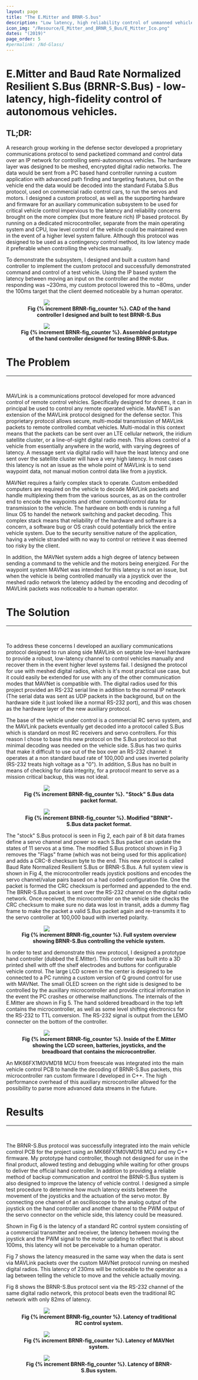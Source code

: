 ```yaml
---
layout: page
title: "The E.Mitter and BRNR-S.bus"
description: "Low latency, high reliability control of unmanned vehicles over digital radio networks."
icon_img: "/Resource/E_Mitter_and_BRNR_S_Bus/E_Mitter_Ico.png"
dates: "(2019)"
page_order: 5
#permalink: /Nd-Glass/
---
```


# E.Mitter and Baud Rate Normalized Resilient S.Bus (BRNR-S.Bus) - low-latency, high-fidelity control of autonomous vehicles.   

## TL;DR:

A research group working in the defense sector developed a proprietary communications protocol to send packetized command and control data over an IP network for controlling semi-autonomous vehicles. The hardware layer was designed to be meshed, encrypted digital radio networks. The data would be sent from a PC based hand controller running a custom application with advanced path finding and targeting features, but on the vehicle end the data would be decoded into the standard Futaba S.Bus protocol, used on commercial radio control cars, to run the servos and motors. I designed a custom protocol, as well as the supporting hardware and firmware for an auxiliary communication subsystem to be used for critical vehicle control impervious to the latency and reliability concerns brought on the more complex (but more feature rich) IP based protocol. By running on a dedicated microcontroller, separate from the main operating system and CPU, low level control of the vehicle could be maintained even in the event of a higher level system failure. Although this protocol was designed to be used as a contingency control method, its low latency made it preferable when controlling the vehicles manually. 

To demonstrate the subsystem, I designed and built a custom hand controller to implement the custom protocol and successfully demonstrated command and control of a test vehicle. Using the IP based system the latency between moving an input on the controller and the motor responding was ~230ms, my custom protocol lowered this to ~80ms, under the 100ms target that the client deemed noticeable by a human operator. 


<figure>
<center><img src="/Resource/E_Mitter_and_BRNR_S_Bus/E_Mitter_cad.png" style="max-width:70%; min-width:300px; height:auto" class="center"></center>
<figcaption align="center"><b>Fig {% increment BRNR-fig_counter %}. CAD of the hand controller I designed and built to test BRNR-S.Bus</b></figcaption>
</figure>

<figure>
<center><img src="/Resource/E_Mitter_and_BRNR_S_Bus/E_Mitter_Bench.png" style="max-width:70%; min-width:300px; height:auto" class="center"></center>
<figcaption align="center"><b>Fig {% increment BRNR-fig_counter %}. Assembled prototype of the hand controller designed for testing BRNR-S.Bus.</b></figcaption>
</figure>

# The Problem
***
<br>

MAVLink is a communications protocol developed for more advanced control of remote control vehicles. Specifically designed for drones, it can in principal be used to control any remote operated vehicle. MavNET is an extension of the MAVLink protocol designed for the defense sector. This proprietary protocol allows secure, multi-modal transmission of MAVLink packets to remote controlled combat vehicles. Multi-modal in this context means that the packets can be sent over an LTE cellular network, the iridium satellite cluster, or a line-of-sight digital radio mesh. This allows control of a vehicle from essentially anywhere in the world, with varying degrees of latency. A message sent via digital radio will have the least latency and one sent over the satellite cluster will have a very high latency. In most cases this latency is not an issue as the whole point of MAVLink is to send waypoint data, not manual motion control data like from a joystick. 

MAVNet requires a fairly complex stack to operate. Custom embedded computers are required on the vehicle to decode MAVLink packets and handle multiplexing them from the various sources, as as on the controller end to encode the waypoints and other command/control data for transmission to the vehicle. The hardware on both ends is running a full linux OS to handel the network switching and packet decoding. This complex stack means that reliability of the hardware and software is a concern, a software bug or OS crash could potentially brick the entire vehicle system. Due to the security sensitive nature of the application, having a vehicle stranded with no way to control or retrieve it was deemed too risky by the client. 

In addition, the MAVNet system adds a high degree of latency between sending a command to the vehicle and the motors being energized. For the waypoint system MAVNet was intended for this latency is not an issue, but when the vehicle is being controlled manually via a joystick over the meshed radio network the latency added by the encoding and decoding of MAVLink packets was noticeable to a human operator. 

# The Solution
***
<br>

To address these concerns I developed an auxiliary communications protocol designed to run along side MAVLink on septate low-level hardware to provide a robust, low-latency channel to control vehicles manually and recover them in the event higher level systems fail. I designed the protocol for use with meshed digital radios, which is it's most practical use case, but it could easily be extended for use with any of the other communication modes that MAVNet is compatible with. The digital radios used for this project provided an RS-232 serial line in addition to the normal IP network (The serial data was sent as UDP packets in the background, but on the hardware side it just looked like a normal RS-232 port), and this was chosen as the hardware layer of the new auxiliary protocol.  

The base of the vehicle under control is a commercial RC servo system, and the MAVLink packets eventually get decoded into a protocol called S.Bus which is standard on most RC receivers and servo controllers. For this reason I chose to base this new protocol on the S.Bus protocol so that minimal decoding was needed on the vehicle side. S.Bus has two quirks that make it difficult to use out of the box over an RS-232 channel: it operates at a non standard baud rate of 100,000 and uses inverted polarity (RS-232 treats high voltage as a "0"). In addition, S.Bus has no built in means of checking for data integrity, for a protocol meant to serve as a mission critical backup, this was not ideal. 

<figure>
<center><img src="/Resource/E_Mitter_and_BRNR_S_Bus/S_Bus.svg" style="max-width:50%; min-width:300px; height:auto" class="center"></center>
<figcaption align="center"><b>Fig {% increment BRNR-fig_counter %}. "Stock" S.Bus data packet format.</b></figcaption>
</figure>

<figure>
<center><img src="/Resource/E_Mitter_and_BRNR_S_Bus/BRNR-S_Bus.svg" style="max-width:50%; min-width:300px; height:auto" class="center"></center>
<figcaption align="center"><b>Fig {% increment BRNR-fig_counter %}. Modified "BRNR"-S.Bus data packet format.</b></figcaption>
</figure>


The "stock" S.Bus protocol is seen in Fig 2, each pair of 8 bit data frames define a servo channel and power so each S.Bus packet can update the states of 11 servos at a time. The modified S.Bus protocol shown in Fig 3 removes the "Flags" frame (which was not being used for this application) and adds a CRC-8 checksum byte to the end. This new protocol is called Baud Rate Normalized Resilient S.Bus or BRNR-S.Bus. A full system view is shown in Fig 4, the microcontroller reads joystick positions and encodes the servo channel/value pairs based on a had coded configuration file. One the packet is formed the CRC checksum is performed and appended to the end. The BRNR-S.Bus packet is sent over the RS-232 channel on the digital radio network. Once received, the microcontroller on the vehicle side checks the CRC checksum to make sure no data was lost in transit, adds a dummy flag frame to make the packet a valid S.Bus packet again and re-transmits it to the servo controller at 100,000 baud with inverted polarity.

<figure>
<center><img src="/Resource/E_Mitter_and_BRNR_S_Bus/BRNR-System.svg" style="max-width:80%; min-width:300px; height:auto" class="center"></center>
<figcaption align="center"><b>Fig {% increment BRNR-fig_counter %}. Full system overview showing BRNR-S.Bus controlling the vehicle system.</b></figcaption>
</figure>

In order to test and demonstrate this new protocol, I designed a prototype hand controller (dubbed the E.Mitter). This controller was built into a 3D printed shell with off the shelf electrodes and buttons for configurable vehicle control. The large LCD screen in the center is designed to be connected to a PC running a custom version of Q ground control for use with MAVNet. The small OLED screen on the right side is designed to be controlled by the auxillary microcontroller and provide critical information in the event the PC crashes or otherwise malfunctions. 
The internals of the E.Mitter are shown in Fig 5. The hand soldered breadboard in the top left contains the microcontroller, as well as some level shifting electronics for the RS-232 to TTL conversion. The RS-232 signal is output from the LEMO connecter on the bottom of the controller. 

<figure>
<center><img src="/Resource/E_Mitter_and_BRNR_S_Bus/E-Mitter_Inside.png" style="max-width:80%; min-width:300px; height:auto" class="center"></center>
<figcaption align="center"><b>Fig {% increment BRNR-fig_counter %}. Inside of the E.Mitter showing the LCD screen, batteries, joysticks, and the breadboard that contains the microcontroller.</b></figcaption>
</figure>

An MK66FX1M0VMD18 MCU from freescale was integrated into the main vehicle control PCB to handle the decoding of BRNR-S.Bus packets, this microcontroller ran custom firmware I developed in C++. The high performance overhead of this auxiliary microcontroller allowed for the possibility to parse more advanced data streams in the future.


# Results
***
<br>

The BRNR-S.Bus protocol was successfully integrated into the main vehicle control PCB for the project using an MK66FX1M0VMD18 MCU and my C++ firmware. My prototype hand controller, though not designed for use in the final product, allowed testing and debugging while waiting for other groups to deliver the official hand controller. In addition to providing a reliable method of backup communication and control the BRNR-S.Bus system is also designed to improve the latency of vehicle control. I designed a simple test procedure to determine how much latency exists between the movement of the joysticks and the actuation of the servo motor. By connecting one channel of an oscilloscope to the analog output of the joystick on the hand controller and another channel to the PWM output of the servo connector on the vehicle side, this latency could be measured.

Shown in Fig 6 is the latency of a standard RC control system consisting of a commercial transmitter and receiver, the latency between moving the joystick and the PWM signal to the motor updating to reflect that is about 100ms, this latency will not be perceivable to a human operator.

Fig 7 shows the latency measured in the same way when the data is sent via MAVLink packets over the custom MAVNet protocol running on meshed digital radios. This latency of 230ms will be noticeable to the operator as a lag between telling the vehicle to move and the vehicle actually moving.

Fig 8 shows the BRNR-S.Bus protocol sent via the RS-232 channel of the same digital radio network, this protocol beats even the traditional RC network with only 82ms of latency.

<figure>
<center><img src="/Resource/E_Mitter_and_BRNR_S_Bus/futaba1.PNG" style="max-width:80%; min-width:300px; height:auto" class="center"></center>
<figcaption align="center"><b>Fig {% increment BRNR-fig_counter %}. Latency of traditional RC control system.</b></figcaption>
</figure>

<figure>
<center><img src="/Resource/E_Mitter_and_BRNR_S_Bus/Mavlink.PNG" style="max-width:80%; min-width:300px; height:auto" class="center"></center>
<figcaption align="center"><b>Fig {% increment BRNR-fig_counter %}. Latency of MAVNet system.</b></figcaption>
</figure>

<figure>
<center><img src="/Resource/E_Mitter_and_BRNR_S_Bus/BRNR-S.Bus_Timing.PNG" style="max-width:80%; min-width:300px; height:auto" class="center"></center>
<figcaption align="center"><b>Fig {% increment BRNR-fig_counter %}. Latency of BRNR-S.Bus system.</b></figcaption>
</figure>